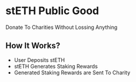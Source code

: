 # stETH Public Good 

Donate To Charities Without Lossing Anything

## How It Works?

- User Deposits stETH
- stETH Generates Staking Rewards
- Generated Staking Rewards are Sent To Charity